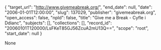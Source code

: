 {
  "target_url": "http://www.givemeabreak.org/", 
  "end_date": null, 
  "date": "2006-01-01T12:00:00", 
  "slug": 137029, 
  "publisher": "givemeabreak.org", 
  "open_access": false, 
  "npld": false, 
  "title": "Give me a Break - Cyfle i Ddianc", 
  "subjects": [], 
  "collections": [], 
  "record_id": "20060101T120000/LsFKeT85GJ56ZcuA2mU13Q==", 
  "scope": "root", 
  "start_date": null
}

None